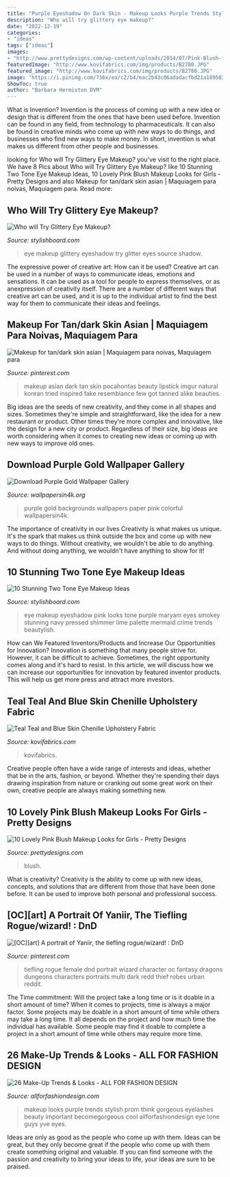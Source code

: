 ```yaml
---
title: "Purple Eyeshadow On Dark Skin - Makeup Looks Purple Trends Stylish Prom Think Gorgeous Eyelashes Beauty Important Becomegorgeous Cool Allforfashiondesign Eye Tone Guys Yve Eyes"
description: "Who will try glittery eye makeup?"
date: "2022-12-19"
categories:
- "ideas"
tags: ["ideas"]
images:
- "http://www.prettydesigns.com/wp-content/uploads/2014/07/Pink-Blush-for-Stunning-Ballerina-Look.jpg"
featuredImage: "http://www.kovifabrics.com/img/products/B2780.JPG"
featured_image: "http://www.kovifabrics.com/img/products/B2780.JPG"
image: "https://i.pinimg.com/736x/ea/c2/b4/eac2b43c06adadacfbd21a18958399c9.jpg"
ShowToc: true
author: "Barbara Hermiston DVM"
---
```



What is Invention?
Invention is the process of coming up with a new idea or design that is different from the ones that have been used before. Invention can be found in any field, from technology to pharmaceuticals. It can also be found in creative minds who come up with new ways to do things, and businesses who find new ways to make money. In short, invention is what makes us different from other people and businesses.

	

		
looking for Who will Try Glittery Eye Makeup? you've visit to the right place. We have 8 Pics about Who will Try Glittery Eye Makeup? like 10 Stunning Two Tone Eye Makeup Ideas, 10 Lovely Pink Blush Makeup Looks for Girls - Pretty Designs and also Makeup for tan/dark skin asian | Maquiagem para noivas, Maquiagem para. Read more:
		
    
## Who Will Try Glittery Eye Makeup?

<img loading=lazy src="http://www.stylishboard.com/wp-content/uploads/2013/06/16.jpg" onerror="this.onerror=null;this.src='https://tse4.mm.bing.net/th?id=OIP.x7J3QLvAi9Ryj7IqVe8tPgHaFB&amp;pid=15.1';" alt="Who will Try Glittery Eye Makeup?">

_Source: stylishboard.com_

>eye makeup glittery eyeshadow try glitter eyes source shadow. 

	

The expressive power of creative art: How can it be used?
Creative art can be used in a number of ways to communicate ideas, emotions and sensations. It can be used as a tool for people to express themselves, or as anexpression of creativity itself. There are a number of different ways that creative art can be used, and it is up to the individual artist to find the best way for them to communicate their ideas and feelings.

    
## Makeup For Tan/dark Skin Asian | Maquiagem Para Noivas, Maquiagem Para

<img loading=lazy src="https://i.pinimg.com/736x/00/e5/ef/00e5efc458c158353a5efe15404e4cc2.jpg" onerror="this.onerror=null;this.src='https://tse2.mm.bing.net/th?id=OIP.6AA05YBZFaS7lzMV9jbZTAHaNf&amp;pid=15.1';" alt="Makeup for tan/dark skin asian | Maquiagem para noivas, Maquiagem para">

_Source: pinterest.com_

>makeup asian dark tan skin pocahontas beauty lipstick imgur natural korean tried inspired fake resemblance few got tanned alike beauties. 

	

Big ideas are the seeds of new creativity, and they come in all shapes and sizes. Sometimes they're simple and straightforward, like the idea for a new restaurant or product. Other times they're more complex and innovative, like the design for a new city or product. Regardless of their size, big ideas are worth considering when it comes to creating new ideas or coming up with new ways to improve old ones.

    
## Download Purple Gold Wallpaper Gallery

<img loading=lazy src="https://www.wallpapersin4k.org/wp-content/uploads/2017/04/Purple-Gold-Wallpaper-16.jpg" onerror="this.onerror=null;this.src='https://tse2.mm.bing.net/th?id=OIP.kmtDXIOGAgXXqJi5kRMytgAAAA&amp;pid=15.1';" alt="Download Purple Gold Wallpaper Gallery">

_Source: wallpapersin4k.org_

>purple gold backgrounds wallpapers paper pink colorful wallpapersin4k. 

	

The importance of creativity in our lives
Creativity is what makes us unique. It's the spark that makes us think outside the box and come up with new ways to do things. Without creativity, we wouldn't be able to do anything. And without doing anything, we wouldn't have anything to show for it!

    
## 10 Stunning Two Tone Eye Makeup Ideas

<img loading=lazy src="http://www.stylishboard.com/wp-content/uploads/2015/05/413.jpg" onerror="this.onerror=null;this.src='https://tse3.mm.bing.net/th?id=OIP.3X2NMVjgoQGzMtv2PiiyngHaLO&amp;pid=15.1';" alt="10 Stunning Two Tone Eye Makeup Ideas">

_Source: stylishboard.com_

>eye makeup eyeshadow pink looks tone purple maryam eyes smokey stunning navy pressed shimmer lime palette mermaid crime trends beautylish. 

	

How can We Featured Inventors/Products and Increase Our Opportunities for Innovation?
Innovation is something that many people strive for. However, it can be difficult to achieve. Sometimes, the right opportunity comes along and it's hard to resist. In this article, we will discuss how we can increase our opportunities for innovation by featured inventor products. This will help us get more press and attract more investors.

    
## Teal Teal And Blue Skin Chenille Upholstery Fabric

<img loading=lazy src="http://www.kovifabrics.com/img/products/B2780.JPG" onerror="this.onerror=null;this.src='https://tse1.mm.bing.net/th?id=OIP.b3wMHcXJTq2CaG_lN-9-3AHaHa&amp;pid=15.1';" alt="Teal Teal and Blue Skin Chenille Upholstery Fabric">

_Source: kovifabrics.com_

>kovifabrics. 

	

Creative people often have a wide range of interests and ideas, whether that be in the arts, fashion, or beyond. Whether they're spending their days drawing inspiration from nature or cranking out some great work on their own, creative people are always making something new.

    
## 10 Lovely Pink Blush Makeup Looks For Girls - Pretty Designs

<img loading=lazy src="http://www.prettydesigns.com/wp-content/uploads/2014/07/Pink-Blush-for-Stunning-Ballerina-Look.jpg" onerror="this.onerror=null;this.src='https://tse3.mm.bing.net/th?id=OIP.nDt-Zh4CmbodFpu2W8HgVgHaJj&amp;pid=15.1';" alt="10 Lovely Pink Blush Makeup Looks for Girls - Pretty Designs">

_Source: prettydesigns.com_

>blush. 

	

What is creativity?
Creativity is the ability to come up with new ideas, concepts, and solutions that are different from those that have been done before. It can be used to improve both personal and professional success.

    
## [OC][art] A Portrait Of Yaniir, The Tiefling Rogue/wizard! : DnD

<img loading=lazy src="https://i.pinimg.com/736x/ea/c2/b4/eac2b43c06adadacfbd21a18958399c9.jpg" onerror="this.onerror=null;this.src='https://tse1.mm.bing.net/th?id=OIP._SI4WcyJx840usuR7MgfagHaJ6&amp;pid=15.1';" alt="[OC][art] A portrait of Yaniir, the tiefling rogue/wizard! : DnD">

_Source: pinterest.com_

>tiefling rogue female dnd portrait wizard character oc fantasy dragons dungeons characters portraits multi dark redd thief robes urban reddit. 

	

The Time commitment: Will the project take a long time or is it doable in a short amount of time?
When it comes to projects, time is always a major factor. Some projects may be doable in a short amount of time while others may take a long time. It all depends on the project and how much time the individual has available. Some people may find it doable to complete a project in a short amount of time while others may require more time.

    
## 26 Make-Up Trends &amp; Looks - ALL FOR FASHION DESIGN

<img loading=lazy src="https://allforfashiondesign.com/wp-content/uploads/2013/06/make-up-5.jpg" onerror="this.onerror=null;this.src='https://tse1.mm.bing.net/th?id=OIP.xWyGgpVDH05s0xi9VI1POQHaLK&amp;pid=15.1';" alt="26 Make-Up Trends &amp; Looks - ALL FOR FASHION DESIGN">

_Source: allforfashiondesign.com_

>makeup looks purple trends stylish prom think gorgeous eyelashes beauty important becomegorgeous cool allforfashiondesign eye tone guys yve eyes. 

	

Ideas are only as good as the people who come up with them.
Ideas can be great, but they only become great if the people who come up with them create something original and valuable. If you can find someone with the passion and creativity to bring your ideas to life, your ideas are sure to be praised.


